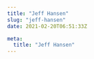 ```yaml
---
title: "Jeff Hansen"
slug: "jeff-hansen"
date: 2021-02-20T06:51:33Z

meta:
  title: "Jeff Hansen"
---
```


